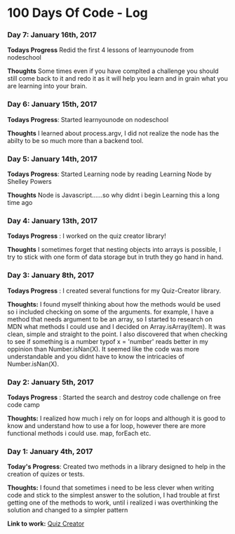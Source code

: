 # 100 Days Of Code - Log

### Day 7: January 16th, 2017

**Todays Progress** Redid the first 4 lessons of learnyounode from nodeschool

**Thoughts** Some times even if you have complted a challenge you should still come back to it and redo it as it will help you learn and  in grain what you are learning into your brain.

### Day 6: January 15th, 2017

**Todays Progress**: Started learnyounode on nodeschool

**Thoughts** I learned about process.argv, I did not realize the node has the abilty to be so much more than a backend tool.

### Day 5: January 14th, 2017 

**Todays Progress**: Started Learning node by reading Learning Node by Shelley Powers

**Thoughts** Node is Javascript......so why didnt i begin Learning this a long time ago

### Day 4: January 13th, 2017

**Todays Progress** : I worked on the quiz creator library!

**Thoughts** I sometimes forget that nesting objects into arrays is possible, I try to stick with one form of data storage but in truth they go hand in hand.


### Day 3: January  8th, 2017

**Todays Progress** : I created several functions for my Quiz-Creator library.

**Thoughts:** I found myself thinking about how the methods would be used so i included checking on some of the arguments. for example, I have a method that needs argument to be an array, so I started to research on MDN what methods I could use and I decided on Array.isArray(Item). It was clean, simple and straight to the point. I also discovered that when checking to see if something is a number typof x = 'number' reads better in my oppinion than Number.isNan(X). It seemed like the code was more understandable and you didnt have to know the intricacies of Number.isNan(X).  

### Day 2: January 5th, 2017

**Todays Progress** : Started the search and destroy code challenge on free code camp

**Thoughts:** I realized how much i rely on for loops and although it is good to know and understand how to use a for loop, however there are more functional methods i could use. map, forEach etc.

### Day 1: January 4th, 2017 


**Today's Progress**: Created two methods in a library designed to help in the creation of quizes or tests.

**Thoughts:** I found that sometimes i need to be less clever when writing code and stick to the simplest answer to the solution, I had trouble at first getting one of the methods to work, until i realized i was overthinking the solution and changed to a simpler pattern

**Link to work:** [Quiz Creator](https://github.com/VeritasX/Quiz-Creator/commit/e4b7cdad07ae5b65ffd10d199823dcb31a4dc3ac)

